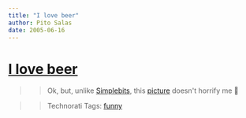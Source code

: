 ```yaml
---
title: "I love beer"
author: Pito Salas
date: 2005-06-16
---
```

# [I love beer](None)



>>

>> Ok, but, unlike [Simplebits](<http://www.simplebits.com/>), this
[picture](<http://www.rumborak.com/Accident.jpg>) doesn't horrify me 🙂

>>

>> Technorati Tags: [funny](<http://technorati.com/tag/funny>)


